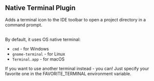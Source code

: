 <h2>Native Terminal Plugin</h2>
Adds a terminal icon to the IDE toolbar to open a project directory in a command prompt.

<br>By default, it uses OS native terminal:
* `cmd` - for Windows
* `gnome-terminal` - for Linux
* `Terminal.app` - for macOS

If you want to use another terminal instead - you can!
Just specify your favorite one in the FAVORITE_TERMINAL environment variable.
